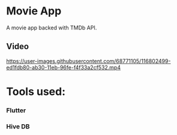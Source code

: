 # Movie App
A movie app backed with TMDb API.

## Video

https://user-images.githubusercontent.com/68771105/116802499-ed1fdb80-ab30-11eb-96fe-f4f33a2cf532.mp4

# Tools used:
###   Flutter
###   Hive DB
